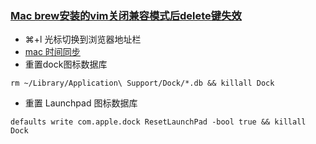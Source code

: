 
### [Mac brew安装的vim关闭兼容模式后delete键失效](http://cenalulu.github.io/linux/why-my-backspace-not-work-in-vim/)

- ⌘+l 光标切换到浏览器地址栏
- [mac 时间同步](https://shipengliang.com/software-exp/mac-os%E6%97%B6%E9%97%B4%E4%B8%8D%E5%90%8C%E6%AD%A5%E9%97%AE%E9%A2%98%E5%A6%82%E4%BD%95%E8%A7%A3%E5%86%B3.html)
- 重置dock图标数据库
```shell
rm ~/Library/Application\ Support/Dock/*.db && killall Dock
```
- 重置 Launchpad 图标数据库
```shell
defaults write com.apple.dock ResetLaunchPad -bool true && killall Dock
```
